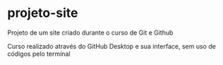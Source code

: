 # projeto-site
 Projeto de um site criado durante o curso de Git e Github
 <p> Curso realizado através do GitHub Desktop e sua interface, 
 sem uso de códigos pelo terminal <br />
